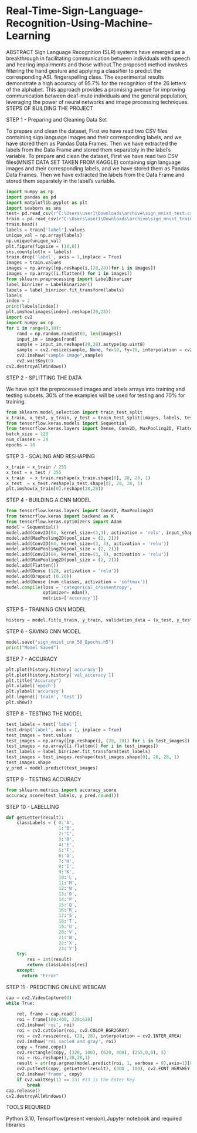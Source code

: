 # Real-Time-Sign-Language-Recognition-Using-Machine-Learning
ABSTRACT
Sign Language Recognition (SLR) systems have emerged as a breakthrough in facilitating communication between individuals with speech and hearing impairments and those without.The proposed method involves filtering the hand gesture and applying a classifier to predict the corresponding ASL fingerspelling class. The experimental results demonstrate a high accuracy of 95.7% for the recognition of the 26 letters of the alphabet. This approach provides a promising avenue for improving communication between deaf-mute individuals and the general population, leveraging the power of neural networks and image processing techniques.
STEPS OF BUILDING THE PROJECT

STEP 1 - Preparing and Cleaning Data Set

To prepare and clean the dataset, First we have read two CSV files containing sign language images and their corresponding labels, and we have stored them as Pandas Data Frames. Then we have extracted the labels from the Data Frame and stored them separately in the label’s variable.
To prepare and clean the dataset, First we have read two CSV files(MNIST DATA SET TAKEN FROM KAGGLE) containing sign language images and their corresponding labels, and we have stored them as Pandas Data Frames. Then we have extracted the labels from the Data Frame and stored them separately in the label’s variable.

```python
import numpy as np
import pandas as pd
import matplotlib.pyplot as plt
import seaborn as sns
test= pd.read_csv(r"C:\Users\user1\Downloads\archive\sign_mnist_test.csv")
train = pd.read_csv(r"C:\Users\user1\Downloads\archive\sign_mnist_train.csv")
train.head()
labels = train['label'].values
unique_val = np.array(labels)
np.unique(unique_val)
plt.figure(figsize = (18,8))
sns.countplot(x = labels)
train.drop('label', axis = 1,inplace = True)
images = train.values
images = np.array([np.reshape(i,(28,28))for i in images])
images = np.array([i.flatten() for i in images])
from sklearn.preprocessing import LabelBinarizer
label_binrizer = LabelBinarizer()
labels = label_binrizer.fit_transform(labels)
labels
index = 2
print(labels[index])
plt.imshow(images[index].reshape(28,28))
import cv2
import numpy as np
for i in range(0,10):
    rand = np.random.randint(0, len(images))
    input_im = images[rand]
    sample = input_im.reshape(28,28).astype(np.uint8)
    sample = cv2.resize(sample, None, fx=10, fy=10, interpolation = cv2.INTER_CUBIC)
    cv2.imshow("sample image",sample)
    cv2.waitKey(0)
cv2.destroyAllWindows()
```
STEP 2 - SPLITTING THE DATA

We have split the preprocessed images and labels arrays into training and testing subsets.
30% of the examples will be used for testing and 70% for training.

```python
from sklearn.model_selection import train_test_split
x_train, x_test, y_train, y_test = train_test_split(images, labels, test_size = 0.3, random_state = 101)
from tensorflow.keras.models import Sequential
from tensorflow.keras.layers import Dense, Conv2D, MaxPooling2D, Flatten, Dropout
batch_size = 128
num_classes = 24
epochs = 10
```
STEP 3 - SCALING AND RESHAPING
```python
x_train = x_train / 255
x_test = x_test / 255
x_train  = x_train.reshape(x_train.shape[0], 28, 28, 1)
x_test  = x_test.reshape(x_test.shape[0], 28, 28, 1)
plt.imshow(x_train[0].reshape(28,28))
```
STEP 4 - BUILDING A CNN MODEL
```python
from tensorflow.keras.layers import Conv2D, MaxPooling2D 
from tensorflow.keras import backend as K 
from tensorflow.keras.optimizers import Adam
model = Sequential()
model.add(Conv2D(64, kernel_size=(3,3), activation = 'relu', input_shape=(28, 28,1))) 
model.add(MaxPooling2D(pool_size = (2, 2)))
model.add(Conv2D(64, kernel_size=(3, 3), activation = 'relu'))
model.add(MaxPooling2D(pool_size = (2, 2)))
model.add(Conv2D(64, kernel_size=(3, 3), activation = 'relu'))
model.add(MaxPooling2D(pool_size = (2, 2)))
model.add(Flatten())
model.add(Dense (128, activation = 'relu'))
model.add(Dropout (0.20))
model.add(Dense (num_classes, activation = 'softmax'))
model.compile(loss = 'categorical_crossentropy',
              optimizer= Adam(),
              metrics=['accuracy'])
```
STEP 5 - TRAINING CNN MODEL
```python
history = model.fit(x_train, y_train, validation_data = (x_test, y_test), epochs=epochs, batch_size=batch_size)
```
STEP 6 - SAVING CNN MODEL
```python
model.save("sign_mnist_cnn_50_Epochs.h5")
print("Model Saved")
```
STEP 7 - ACCURACY
```python
plt.plot(history.history['accuracy'])
plt.plot(history.history['val_accuracy'])
plt.title("Accuracy")
plt.xlabel('epoch')
plt.ylabel('accuracy')
plt.legend(['train', 'test'])
plt.show()
```

STEP 8 - TESTING THE MODEL
```python
test_labels = test['label']
test.drop('label', axis = 1, inplace = True)
test_images = test.values
test_images = np.array([np.reshape(i, (28, 28)) for i in test_images])
test_images = np.array([i.flatten() for i in test_images])
test_labels = label_binrizer.fit_transform(test_labels)
test_images = test_images.reshape(test_images.shape[0], 28, 28, 1)
test_images.shape
y_pred = model.predict(test_images)
```

STEP 9 - TESTING ACCURACY
```python
from sklearn.metrics import accuracy_score
accuracy_score(test_labels, y_pred.round())
```
STEP 10 - LABELLING 
```python
def getLetter(result): 
    classLabels = { 0:'A',
                    1:'B',
                    2:'C',
                    3:'D',
                    4:'E',
                    5:'F',
                    6:'G',
                    7:'H',
                    8:'I',
                    9:'K',
                    10:'L',
                    11:'M',
                    12:'N',
                    13:'0', 
                    14:'P',
                    15:'Q',
                    16:'R',
                    17:'S',
                    18:'T',
                    19:'U',
                    20:'V',
                    21:'W',
                    22:'X',
                    23:'Y'}
    try:
        res = int(result)
        return classLabels[res]
    except:
      return "Error"
```

STEP 11 - PREDCTING ON LIVE WEBCAM
```python
cap = cv2.VideoCapture(0)
while True:
    
    ret, frame = cap.read()
    roi = frame[100:400, 320:620] 
    cv2.imshow('roi', roi)
    roi = cv2.cvtColor(roi, cv2.COLOR_BGR2GRAY)
    roi = cv2.resize(roi, (28, 28), interpolation = cv2.INTER_AREA)
    cv2.imshow('roi sacled and gray', roi)
    copy = frame.copy() 
    cv2.rectangle(copy, (320, 100), (620, 400), (255,0,0), 5)
    roi = roi.reshape(1,28,28,1)
    result = str(np.argmax(model.predict(roi, 1, verbose = 0),axis=1)[0])
    cv2.putText(copy, getLetter(result), (300 , 100), cv2.FONT_HERSHEY_COMPLEX, 2, (0, 255, 0), 2)
    cv2.imshow('frame', copy)
    if cv2.waitKey(1) == 13: #13 is the Enter Key
        break
cap.release()
cv2.destroyAllWindows()
```
TOOLS REQUIRED 

Python 3.10, Tensorflow(present version),Jupyter notebook and required libraries